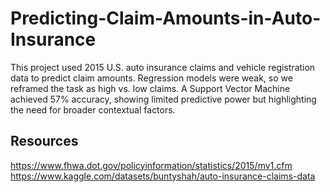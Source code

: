 # Predicting-Claim-Amounts-in-Auto-Insurance
This project used 2015 U.S. auto insurance claims and vehicle registration data to predict claim amounts. Regression models were weak, so we reframed the task as high vs. low claims. A Support Vector Machine achieved 57% accuracy, showing limited predictive power but highlighting the need for broader contextual factors.

## Resources
https://www.fhwa.dot.gov/policyinformation/statistics/2015/mv1.cfm
https://www.kaggle.com/datasets/buntyshah/auto-insurance-claims-data
